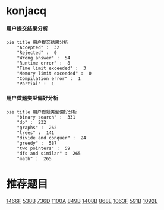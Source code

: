 # konjacq

<!-- tabs:start -->



#### **用户提交结果分析**

```mermaid
pie title 用户提交结果分析
    "Accepted" :  32
    "Rejected" :  0
    "Wrong answer" :  54
    "Runtime error" :  8
    "Time limit exceeded" :  3
    "Memory limit exceeded" :  0
    "Compilation error" :  1
    "Partial" :  1
```

#### **用户做题类型偏好分析**

```mermaid
pie title 用户做题类型偏好分析
    "binary search" :  331
    "dp" :  232
    "graphs" :  262
    "trees" :  141
    "divide and conquer" :  24
    "greedy" :  587
    "two pointers" :  59
    "dfs and similar" :  265
    "math" :  265
```



<!-- tabs:end -->
# 推荐题目
[1466F](https://codeforces.com/contest/1466/problem/F)
[538B](https://codeforces.com/contest/538/problem/B)
[736D](https://codeforces.com/contest/736/problem/D)
[1100A](https://codeforces.com/contest/1100/problem/A)
[849B](https://codeforces.com/contest/849/problem/B)
[1408B](https://codeforces.com/contest/1408/problem/B)
[868E](https://codeforces.com/contest/868/problem/E)
[1063F](https://codeforces.com/contest/1063/problem/F)
[591B](https://codeforces.com/contest/591/problem/B)
[1092E](https://codeforces.com/contest/1092/problem/E)
